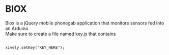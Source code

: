 BIOX
====
Biox is a jQuery mobile phonegab application that monitors sensors fed into an Arduino  
Make sure to create a file named key.js that contains
```

xively.setKey("KEY_HERE");
```
